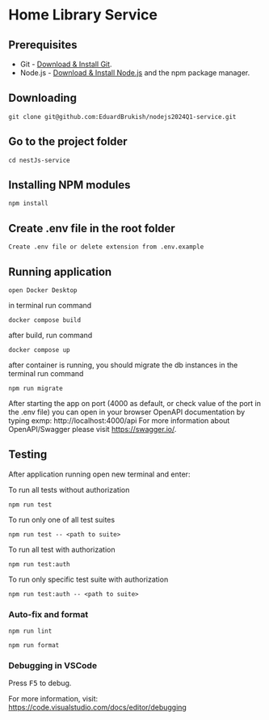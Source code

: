 # Home Library Service

## Prerequisites

- Git - [Download & Install Git](https://git-scm.com/downloads).
- Node.js - [Download & Install Node.js](https://nodejs.org/en/download/) and the npm package manager.

## Downloading

```
git clone git@github.com:EduardBrukish/nodejs2024Q1-service.git
```

## Go to the project folder

```
cd nestJs-service
```


## Installing NPM modules

```
npm install
```

## Create .env file in the root folder 

```
Create .env file or delete extension from .env.example
```

## Running application

```
open Docker Desktop
```

in terminal run command
```
docker compose build
```

after build, run command
```
docker compose up
```
after container is running, you should migrate the db instances
in the terminal run command

```
npm run migrate
```

After starting the app on port (4000 as default, or check value of the port in the .env file) you can open
in your browser OpenAPI documentation by typing exmp: http://localhost:4000/api
For more information about OpenAPI/Swagger please visit https://swagger.io/.

## Testing

After application running open new terminal and enter:

To run all tests without authorization

```
npm run test
```

To run only one of all test suites

```
npm run test -- <path to suite>
```

To run all test with authorization

```
npm run test:auth
```

To run only specific test suite with authorization

```
npm run test:auth -- <path to suite>
```

### Auto-fix and format

```
npm run lint
```

```
npm run format
```

### Debugging in VSCode

Press <kbd>F5</kbd> to debug.

For more information, visit: https://code.visualstudio.com/docs/editor/debugging
